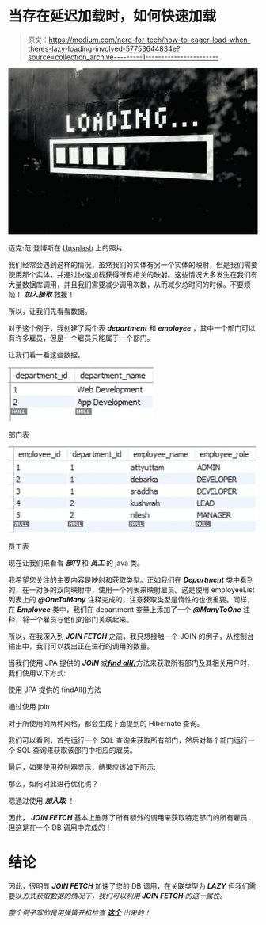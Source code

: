 # 当存在延迟加载时，如何快速加载

> 原文：<https://medium.com/nerd-for-tech/how-to-eager-load-when-theres-lazy-loading-involved-57753644834e?source=collection_archive---------1----------------------->

![](img/235971b7a5da99a7092c57f09b57fdc3.png)

迈克·范·登博斯在 [Unsplash](https://unsplash.com?utm_source=medium&utm_medium=referral) 上的照片

我们经常会遇到这样的情况，虽然我们的实体有另一个实体的映射，但是我们需要使用那个实体，并通过快速加载获得所有相关的映射。这些情况大多发生在我们有大量数据库调用，并且我们需要减少调用次数，从而减少总时间的时候。不要烦恼！ ***加入接取*** 救援！

所以，让我们先看看数据。

对于这个例子，我创建了两个表 ***department*** 和 ***employee*** ，其中一个部门可以有许多雇员，但是一个雇员只能属于一个部门。

让我们看一看这些数据。

![](img/a1e61ac09ef075c900df18e0a83ff701.png)

部门表

![](img/ab2d36fd213a2ee9f7eb859bb3894ae7.png)

员工表

现在让我们来看看 ***部门*** 和 ***员工*** 的 java 类。

我希望您关注的主要内容是映射和获取类型。正如我们在 ***Department*** 类中看到的，在一对多的双向映射中，使用一个列表来映射雇员。这是使用 employeeList 列表上的 ***@OneToMany*** 注释完成的，注意获取类型是惰性的也很重要。同样，在 ***Employee*** 类中，我们在 department 变量上添加了一个 ***@ManyToOne*** 注释，将一个雇员与他们的部门关联起来。

所以，在我深入到 ***JOIN FETCH*** 之前，我只想接触一个 JOIN 的例子，从控制台输出中，我们可以找出正在进行的调用的数量。

当我们使用 JPA 提供的 ***JOIN*** 或[***find all()***](https://docs.spring.io/spring-data/jpa/docs/current/api/org/springframework/data/jpa/repository/JpaRepository.html#findAll--)方法来获取所有部门及其相关用户时，我们使用以下方式:

使用 JPA 提供的 findAll()方法

通过使用 join

对于所使用的两种风格，都会生成下面提到的 Hibernate 查询。

我们可以看到，首先运行一个 SQL 查询来获取所有部门，然后对每个部门运行一个 SQL 查询来获取该部门中相应的雇员。

最后，如果使用控制器显示，结果应该如下所示:

那么，如何对此进行优化呢？

嗯通过使用 ***加入取*** ！

因此， ***JOIN FETCH*** 基本上删除了所有额外的调用来获取特定部门的所有雇员，但这是在一个 DB 调用中完成的！

# 结论

因此，很明显 ***JOIN FETCH*** 加速了您的 DB 调用，在关联类型为 ***LAZY*** 但我们需要以*方式获取数据的情况下，我们可以利用 ***JOIN FETCH*** 的这一属性。*

*整个例子写的是用弹簧开机检查 [***这个***](https://github.com/Attyuttam/join-fetch-example) 出来的！*